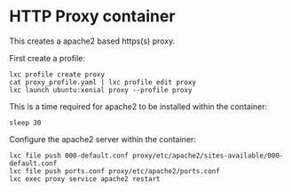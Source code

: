 # HTTP Proxy container

This creates a apache2 based https(s) proxy.

First create a profile:
```
lxc profile create proxy
cat proxy_profile.yaml | lxc profile edit proxy
lxc launch ubuntu:xenial proxy --profile proxy
```
This is a time required for apache2 to be installed within the container:
```
sleep 30
```
Configure the apache2 server within the container:
```
lxc file push 000-default.conf proxy/etc/apache2/sites-available/000-default.conf
lxc file push ports.conf proxy/etc/apache2/ports.conf
lxc exec proxy service apache2 restart
```

